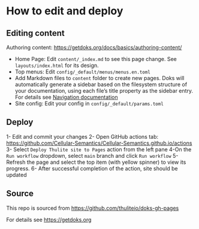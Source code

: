 # How to edit and deploy

## Editing content

Authoring content: https://getdoks.org/docs/basics/authoring-content/

- Home Page: Edit `content/_index.md` to see this page change. See `layouts/index.html` for its design.
- Top menus: Edit `config/_default/menus/menus.en.toml`
- Add Markdown files to `content` folder to create new pages. Doks will automatically generate a sidebar based on the filesystem structure of your documentation, using each file’s title property as the sidebar entry. For details see [Navigation documentation](https://getdoks.org/docs/basics/navigation/)
- Site config: Edit your config in `config/_default/params.toml`

## Deploy

1- Edit and commit your changes
2- Open GitHub actions tab: https://github.com/Cellular-Semantics/Cellular-Semantics.github.io/actions
3- Select `Deploy Thulite site to Pages` action from the left pane
4-On the `Run workflow` dropdown, select `main` branch and click `Run workflow`
5- Refresh the page and select the top item (with yellow spinner) to view its progress.
6- After successful completion of the action, site should be updated


## Source

This repo is sourced from https://github.com/thuliteio/doks-gh-pages

For details see https://getdoks.org

